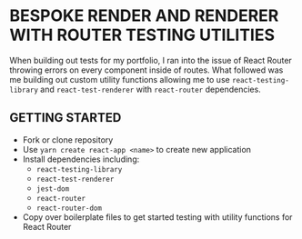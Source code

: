# BESPOKE RENDER AND RENDERER WITH ROUTER TESTING UTILITIES

When building out tests for my portfolio, I ran into the issue of React Router throwing errors on every component inside of routes. What followed was me building out custom utility functions allowing me to use `react-testing-library` and `react-test-renderer` with `react-router` dependencies.

## GETTING STARTED

- Fork or clone repository
- Use `yarn create react-app <name>` to create new application
- Install dependencies including:
  - `react-testing-library`
  - `react-test-renderer`
  - `jest-dom`
  - `react-router`
  - `react-router-dom`
- Copy over boilerplate files to get started testing with utility functions for React Router
